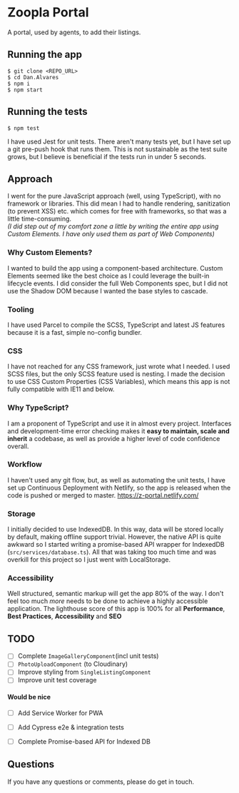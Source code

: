 # Zoopla Portal

A portal, used by agents, to add their listings.

## Running the app
    $ git clone <REPO_URL>  
    $ cd Dan.Alvares  
    $ npm i  
    $ npm start 

## Running the tests
    $ npm test

I have used Jest for unit tests. There aren't many tests yet, but I have set up a git pre-push hook that runs them. This is not sustainable as the test suite grows, but I believe is beneficial if the tests run in under 5 seconds.

## Approach
I went for the pure JavaScript approach (well, using TypeScript), with no framework or libraries. This did mean I had to handle rendering, sanitization (to prevent XSS) etc. which comes for free with frameworks, so that was a little time-consuming.  
_(I did step out of my comfort zone a little by writing the entire app using Custom Elements. I have only used them as part of Web Components)_

### Why Custom Elements?
I wanted to build the app using a component-based architecture. Custom Elements seemed like the best choice as I could leverage the built-in lifecycle events. I did consider the full Web Components spec, but I did not use the Shadow DOM because I wanted the base styles to cascade. 

### Tooling
I have used Parcel to compile the SCSS, TypeScript and latest JS features because it is a fast, simple no-config bundler.

### CSS
I have not reached for any CSS framework, just wrote what I needed. I used SCSS files, but the only SCSS feature used is nesting. I made the decision to use CSS Custom Properties (CSS Variables), which means this app is not fully compatible with IE11 and below.

### Why TypeScript?
I am a proponent of TypeScript and use it in almost every project. Interfaces and development-time error checking makes it **easy to maintain, scale and inherit** a codebase, as well as provide a higher level of code confidence overall.

### Workflow
I haven't used any git flow, but, as well as automating the unit tests, I have set up Continuous Deployment with Netlify, so the app is released when the code is pushed or merged to master. https://z-portal.netlify.com/

### Storage
I initially decided to use IndexedDB. In this way, data will be stored locally by default, making offline support trivial. However, the native API is quite awkward so I started writing a promise-based API wrapper for IndexedDB (`src/services/database.ts`). All that was taking too much time and was overkill for this project so I just went with LocalStorage.

### Accessibility
Well structured, semantic markup will get the app 80% of the way. I don't feel too much _more_ needs to be done to achieve a highly accessible application. The lighthouse score of this app is 100% for all **Performance**, **Best Practices**, **Accessibility** and **SEO**

## TODO
- [ ] Complete `ImageGalleryComponent`(incl unit tests)
- [ ] `PhotoUploadComponent` (to Cloudinary)
- [ ] Improve styling from `SingleListingComponent`
- [ ] Improve unit test coverage

#### Would be nice
- [ ] Add Service Worker for PWA
- [ ] Add Cypress e2e & integration tests
- [ ] Complete Promise-based API for Indexed DB


## Questions
If you have any questions or comments, please do get in touch.
